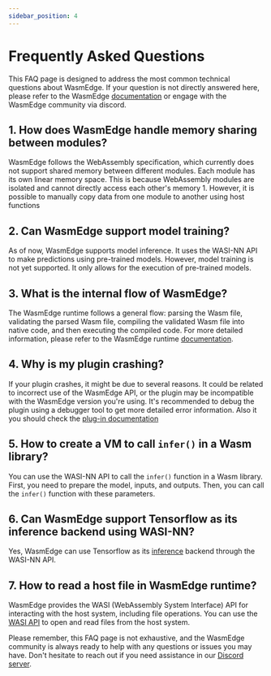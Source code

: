 ```yaml
---
sidebar_position: 4
---
```


# Frequently Asked Questions 

This FAQ page is designed to address the most common technical questions about WasmEdge. If your question is not directly answered here, please refer to the WasmEdge [documentation](https://wasmedge.org/docs/) or engage with the WasmEdge community via discord.

## 1. How does WasmEdge handle memory sharing between modules?

WasmEdge follows the WebAssembly specification, which currently does not support shared memory between different modules. Each module has its own linear memory space. This is because WebAssembly modules are isolated and cannot directly access each other's memory 1. However, it is possible to manually copy data from one module to another using host functions

## 2. Can WasmEdge support model training?

As of now, WasmEdge supports model inference. It uses the WASI-NN API to make predictions using pre-trained models. However, model training is not yet supported. It only allows for the execution of pre-trained models.

## 3. What is the internal flow of WasmEdge?

The WasmEdge runtime follows a general flow: parsing the Wasm file, validating the parsed Wasm file, compiling the validated Wasm file into native code, and then executing the compiled code. For more detailed information, please refer to the WasmEdge runtime [documentation](https://wasmedge.org/docs/).

## 4. Why is my plugin crashing?

If your plugin crashes, it might be due to several reasons. It could be related to incorrect use of the WasmEdge API, or the plugin may be incompatible with the WasmEdge version you're using. It's recommended to debug the plugin using a debugger tool to get more detailed error information. Also it you should check the [plug-in documentation](../contribute/plugin/test_plugin.md)

## 5. How to create a VM to call `infer()` in a Wasm library?

You can use the WASI-NN API to call the `infer()` function in a Wasm library. First, you need to prepare the model, inputs, and outputs. Then, you can call the `infer()` function with these parameters.

## 6. Can WasmEdge support Tensorflow as its inference backend using WASI-NN?

Yes, WasmEdge can use Tensorflow as its [inference](https://wasmedge.org/docs/embed/go/ai/) backend through the WASI-NN API.

## 7. How to read a host file in WasmEdge runtime?

WasmEdge provides the WASI (WebAssembly System Interface) API for interacting with the host system, including file operations. You can use the [WASI API](https://wasmedge.org/docs/embed/go/reference/0.11.x?_highlight=wasi&_highlight=api#preregistrations) to open and read files from the host system.


Please remember, this FAQ page is not exhaustive, and the WasmEdge community is always ready to help with any questions or issues you may have. Don't hesitate to reach out if you need assistance in our [Discord server](https://discord.gg/h4KDyB8XTt).

